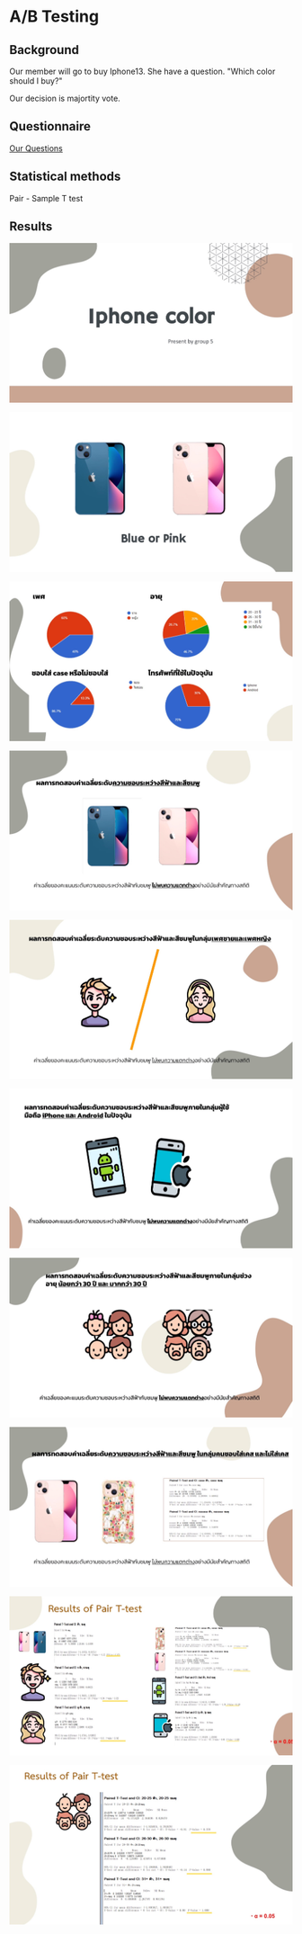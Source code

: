 # A/B Testing
## Background
  
  Our member will go to buy Iphone13. She have a question. "Which color should I buy?"
  
  
  Our decision is majortity vote.
  
## Questionnaire
  [Our Questions](https://docs.google.com/forms/d/1uIUoG-DR3yAvJRFJu6Lm3_Sde_DThFZFkoP-0gjfJfk/edit)

## Statistical methods
  Pair - Sample T test 
  
## Results
![alt tag](https://github.com/PBussara/BADS7105/blob/main/05%20AB%20Testing/01.jpg)


![alt tag](https://github.com/PBussara/BADS7105/blob/main/05%20AB%20Testing/02.jpg)

![alt tag](https://github.com/PBussara/BADS7105/blob/main/05%20AB%20Testing/03.jpg)

![alt tag](https://github.com/PBussara/BADS7105/blob/main/05%20AB%20Testing/04.jpg)

![alt tag](https://github.com/PBussara/BADS7105/blob/main/05%20AB%20Testing/05.jpg)

![alt tag](https://github.com/PBussara/BADS7105/blob/main/05%20AB%20Testing/06.jpg)

![alt tag](https://github.com/PBussara/BADS7105/blob/main/05%20AB%20Testing/07.jpg)

![alt tag](https://github.com/PBussara/BADS7105/blob/main/05%20AB%20Testing/08.jpg)

![alt tag](https://github.com/PBussara/BADS7105/blob/main/05%20AB%20Testing/09.jpg)

![alt tag](https://github.com/PBussara/BADS7105/blob/main/05%20AB%20Testing/10.jpg)
